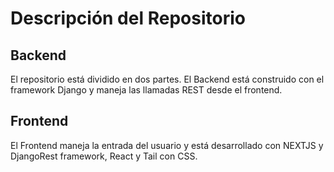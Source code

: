 # Descripción del Repositorio

## Backend

El repositorio está dividido en dos partes. El Backend está construido con el framework Django y maneja las llamadas REST desde el frontend.

## Frontend

El Frontend maneja la entrada del usuario y está desarrollado con NEXTJS y DjangoRest framework, React y Tail con CSS.
